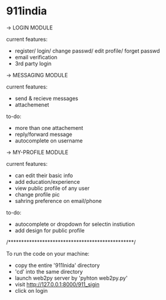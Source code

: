 911india
========

-> LOGIN MODULE

current features:
- register/ login/ change passwd/ edit profile/ forget passwd
- email verification
- 3rd party login


-> MESSAGING MODULE

current features:
- send & recieve messages
- attachemenet

to-do:
- more than one attachement
- reply/forward message
- autocomplete on username


-> MY-PROFILE MODULE

current features:
- can edit their basic info
- add education/experience
- view public profile of any user
- change profile pic
- sahring preference on email/phone

to-do:
- autocomplete or dropdown for selectin instiution
- add design for public profile

/************************************************/

To run the code on your machine:

- copy the entire '911Inida' directory
- 'cd' into the same directory
- launch web2py server by 'pyhton web2py.py'
- visit http://127.0.0.1:8000/911_sigin
- click on login
